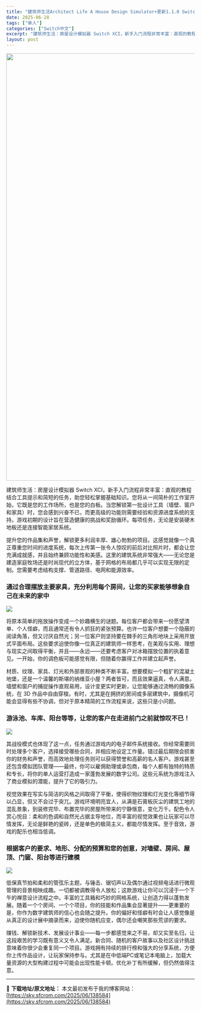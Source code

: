 ```yaml
---
title: "建筑师生活Architect Life A House Design Simulator+更新1.1.0 Switch XCI中文"
date: 2025-06-28
tags: ["单人"]
categories: ["Switch中文"]
excerpt: "建筑师生活：房屋设计模拟器 Switch XCI，新手入门流程非常丰富：直观的教程结合工具提示和简短的任务，助您轻松掌握基础知识。您将从一间简朴的工作室开始，它既是您的工作场所，也是您的白板。当您解锁第一批设计工具（墙壁、窗户和家具）时，您会感到兴奋不已，而更高级的功能则需要经验和资源进度系统的支持&hellip;"
layout: post
---
```


<img class="aligncenter size-full wp-image-138585" src="https://sky.sfcrom.com/wp-content/uploads/2025/06/2025062808533027.webp" alt="" width="700" height="1142" />

<span>建筑师生活：房屋设计模拟器 Switch XCI，新手入门流程非常丰富：直观的教程结合工具提示和简短的任务，助您轻松掌握基础知识。您将从一间简朴的工作室开始，它既是您的工作场所，也是您的白板。当您解锁第一批设计工具（墙壁、窗户和家具）时，您会感到兴奋不已，而更高级的功能则需要经验和资源进度系统的支持。游戏初期的设计旨在营造健康的挑战和奖励循环。每项任务，无论是安装硬木地板还是连接智能家居系统。</span>

<span>提升您的作品集和声誉，解锁更多利润丰厚、雄心勃勃的项目。这感觉就像一个真正尊重您时间的进度系统，每次上传第一张令人惊叹的前后对比照片时，都会让您充满成就感，并且始终兼顾功能性和美感。这里的建筑系统非常强大——无论您是建造家庭牧场还是时尚现代的立方体，基于网格的布局都几乎可以实现无限的定制。您需要考虑结构支撑、管道路径、电网和能源效率。</span>
<h3><span>通过合理摆放主要家具，充分利用每个房间，让您的买家能够想象自己在未来的家中</span></h3>
<img src="https://img-eshop.cdn.nintendo.net/i/fd329513be07f7c9dfb01144bac9f6c9b34cb6f31e787f7db1f9595202b293fa.jpg?w=1000" />

<span>将原本简单的拖放操作变成一个妙趣横生的谜题。每位客户都会带来一份愿望清单、个人怪癖，而且通常还有令人抓狂的紧张预算。也许一位客户想要一个隐蔽的阅读角落，但又讨厌自然光；另一位客户则坚持要在棘手的三角形地块上采用开放式平面布局。这些要求迫使你像一位真正的建筑师一样思考，在美观与实用、理想与现实之间取得平衡，并且——永远——还要考虑客户对冰箱摆放位置的执着意见。一开始，你的调色板可能感觉有限，但随着你赢得工作并建立起声誉。</span>

<span>材质、纹理、家具、灯光和外部景观的种类不断丰富。想要模拟一个粗犷的混凝土地堡，还是一个温馨的斯堪的纳维亚小屋？两者皆可，而且效果逼真，令人满意。墙壁和窗户的捕捉操作直观易用，设计变更实时更新，让您能够通过流畅的摄像系统，在 3D 作品中自由穿梭。有时，尤其是在拥挤的房间或多层建筑中，摄像机可能会显得有些不协调，但对于原本精简的工作流程来说，这些只是小问题。</span>
<h3><span>游泳池、车库、阳台等等，让您的客户在走进前门之前就惊叹不已！</span></h3>
<img src="https://img-eshop.cdn.nintendo.net/i/e7c3205dede07b8265601b696750f521e70fd28af5c34948f60937f3e609516a.jpg?w=1000" />

<span>其战役模式也体现了这一点，任务通过游戏内的电子邮件系统接收。你经常需要同时处理多个客户，选择接受哪些合同，并相应地设定工作量。错过最后期限会损害你的财务和声誉，而高效地处理任务则可以获得赞誉和高薪的名人客户。游戏甚至还包含模拟团队管理——最终，你可以雇佣助理或承包商，每个人都有独特的特质和专长，将你的单人运营打造成一家蓬勃发展的数字公司。这些元系统为游戏注入了商业模拟的潜能，提升了它的吸引力。</span>

<span>视觉效果在写实与简洁的风格之间取得了平衡，使得织物纹理和灯光变化等细节得以凸显，但又不会过于突兀。游戏环境明亮宜人，从满是石膏板灰尘的建筑工地的混乱景象，到装修完毕、布置完毕的房屋所带来的宁静惬意，变化万千。配色令人赏心悦目：柔和的色调和自然光占据主导地位，而丰富的视觉效果也让玩家可以尽情发挥，无论是鲜艳的瓷砖，还是单色的极简主义，都能尽情发挥。至于音效，游戏的配乐也相当低调。</span>
<h3><span>根据客户的要求、地形、分配的预算和您的创意，对墙壁、房间、屋顶、门窗、阳台等进行建模</span></h3>
<img src="https://img-eshop.cdn.nintendo.net/i/47f23d57d283f4cb319e1c0443dfa59ca640152b6c2d77c4de9afaced56c0793.jpg?w=1000" />

<span>低保真节拍和柔和的管弦乐主题，与锤击、锯切声以及偶尔通过视频电话进行微观管理的音景相映成趣。一切都被调教得令人放松；这款游戏让你可以沉浸于一个下午的禅意设计流程之中。丰富的工具箱和巧妙的网格系统，让创造力得以蓬勃发展。随着一个个房间、一个个项目，你的技能和作品集会显著提升——更重要的是，你作为数字建筑师的信心也会随之提升。你的偏好和怪癖有时会让人感觉像是从真正的设计展中摘录而来，迫使你随机应变，偶尔还会嘲笑那些荒谬的要求。</span>

<span>赚钱、解锁新技术、发展设计事业——每一步都感觉来之不易，却又实至名归，让这段艰苦的学习既有意义又令人满足。新合同、随机的客户故事以及社区设计挑战意味着你很少会重复同一个项目。游戏拥有持续的排行榜和强大的分享系统，方便你上传作品设计，让玩家保持参与。尤其是在中低端PC或笔记本电脑上，加载大量资源的大型构建过程中可能会出现性能卡顿。优化补丁有所缓解，但仍然值得注意。</span>

---
📖 **下载地址/原文地址：** 本文最初发布于我的博客网站：[https://sky.sfcrom.com/2025/06/138584](https://sky.sfcrom.com/2025/06/138584)
